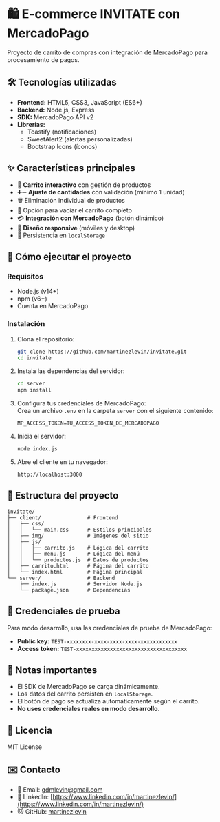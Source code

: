 # 🛍️ E-commerce INVITATE con MercadoPago

Proyecto de carrito de compras con integración de MercadoPago para procesamiento de pagos.

## 🛠 Tecnologías utilizadas
- **Frontend:** HTML5, CSS3, JavaScript (ES6+)
- **Backend:** Node.js, Express
- **SDK:** MercadoPago API v2
- **Librerías:**  
  - Toastify (notificaciones)  
  - SweetAlert2 (alertas personalizadas)  
  - Bootstrap Icons (íconos)

## ✨ Características principales
- 🛒 **Carrito interactivo** con gestión de productos  
- ➕➖ **Ajuste de cantidades** con validación (mínimo 1 unidad)  
- 🗑️ Eliminación individual de productos  
- 🧹 Opción para vaciar el carrito completo  
- 💳 **Integración con MercadoPago** (botón dinámico)  
- 📱 **Diseño responsive** (móviles y desktop)  
- 💾 Persistencia en `localStorage`

## 🚀 Cómo ejecutar el proyecto

### Requisitos
- Node.js (v14+)
- npm (v6+)
- Cuenta en MercadoPago

### Instalación
1. Clona el repositorio:
   ```bash
   git clone https://github.com/martinezlevin/invitate.git
   cd invitate
   ```

2. Instala las dependencias del servidor:
   ```bash
   cd server
   npm install
   ```

3. Configura tus credenciales de MercadoPago:  
   Crea un archivo `.env` en la carpeta `server` con el siguiente contenido:
   ```
   MP_ACCESS_TOKEN=TU_ACCESS_TOKEN_DE_MERCADOPAGO
   ```

4. Inicia el servidor:
   ```bash
   node index.js
   ```

5. Abre el cliente en tu navegador:
   ```
   http://localhost:3000
   ```

## 📂 Estructura del proyecto

```
invitate/
├── client/               # Frontend
│   ├── css/
│   │   └── main.css      # Estilos principales
│   ├── img/              # Imágenes del sitio
│   ├── js/
│   │   ├── carrito.js    # Lógica del carrito
│   │   ├── menu.js       # Lógica del menú
│   │   └── productos.js  # Datos de productos
│   ├── carrito.html      # Página del carrito
│   └── index.html        # Página principal
└── server/               # Backend
    ├── index.js          # Servidor Node.js
    └── package.json      # Dependencias
```

## 🔑 Credenciales de prueba

Para modo desarrollo, usa las credenciales de prueba de MercadoPago:

- **Public key:** `TEST-xxxxxxxx-xxxx-xxxx-xxxx-xxxxxxxxxxxx`
- **Access token:** `TEST-xxxxxxxxxxxxxxxxxxxxxxxxxxxxxxxxxxxx`

## 📝 Notas importantes
- El SDK de MercadoPago se carga dinámicamente.
- Los datos del carrito persisten en `localStorage`.
- El botón de pago se actualiza automáticamente según el carrito.
- **No uses credenciales reales en modo desarrollo.**

## 📄 Licencia

MIT License

## ✉️ Contacto

- 📧 Email: gdmlevin@gmail.com  
- 💼 LinkedIn: [https://www.linkedin.com/in/martinezlevin/](https://www.linkedin.com/in/martinezlevin/)  
- 🐱 GitHub: [martinezlevin](https://github.com/martinezlevin)
